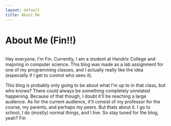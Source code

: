 ```yaml
---
layout: default
title: About Me
---
```


<div class="post">
	<h1 class="pageTitle">About Me (Fin!!)</h1>
	<img src="{{ '/assets/img/computer.jpg' }}" alt="">
	<p class="intro">Hey everyone, I'm Fin. Currently, I am a student at Hendrix College and majoring in computer science. This blog was made as a lab assignment for one of my programming classes, and I actually really like the idea (especially if I get to control who sees it). </p>
	<p>This blog is probably only going to be about what I'm up to in that class, but who knows? There could always be something completely unrelated happening. Because of that though, I doubt it'll be reaching a large audience. As for the current audience, it'll consist of my professor for the course, my parents, and perhaps my peers.
	But thats about it. I go to school, I do (mostly) normal things, and I live. So stay tuned for the blog, yeah?  
	Fin</p>
</div>
